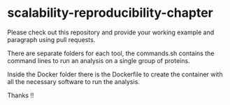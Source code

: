 # scalability-reproducibility-chapter

Please check out this repository and provide your working example and paragraph using pull requests.

There are separate folders for each tool, the commands.sh contains the command lines to run an analysis on a single group of proteins.

Inside the Docker folder there is the Dockerfile to create the container with all the necessary software to run the analysis.

Thanks !!
